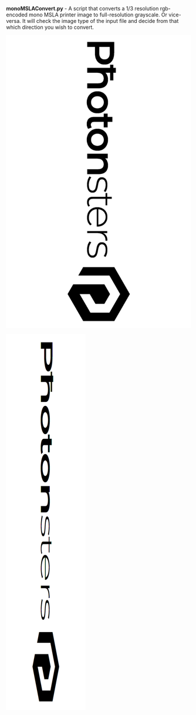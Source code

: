 **monoMSLAConvert.py** - A script that converts a 1/3 resolution rgb-encoded mono MSLA printer image to full-resolution grayscale.  Or vice-versa.  It will check the image type of the input file and decide from that which direction you wish to convert.

![Grayscale](Photonsters-gray.png)

![RGB](Photonsters-rgb.png)
